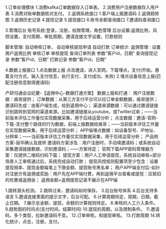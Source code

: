 1.订单处理模块
  1.消费kafka订单数据存入订单表。
  2.消费用户注册数据存入用户表
  3.消费对账单数据核对支付。
2.返佣系统接口
  1.客户端上报邀请码
  2.返佣趋势图
  3.返佣历史记录
  4.提现记录
  5.提现接口
  6.账号余额查询接口
  7.邀请码查询接口

3.管理后台
  账号系统:登录，注册，权限管理，角色管理
  后台设置:返佣比例，风控设置，支付周期，审批周期，邀请连接文字设置，打款规则

  脚本管理:
          自动审核订单，
          自动审核提现申请
          自动打款
  订单统计:
  返佣管理 :
          设置用户返佣比例
          审核订单
          审核提现
          查询订单列表  参数“客户id，日期”
          查询提现记录  参数“客户id，日期”
          打款记录  参数“客户id，日期”



4.数据上报接口
  1.点击数据上报
    点击邀请，进入官网，下载埋点，支付(开始，悬着支付方式，输入支付信息，执行支付，支付成功，失败)
  2.埋点设备信息上报(匹配注册信息取得邀请码)




产研沟通会议纪要-【返佣中心-数据打通方案】
数据上报和打通：
用户注册数据：痕哥提供；
订单数据：从第三方支付平台可以拉订单金额数据，痕哥提供；
邀请码生成：由客户端生成，给到返佣中心；
渠道来源数据：可以通过邀请链接识别跳转到官网的渠道来源。比如邀请链接从youtube，或Twitter过来；——当前版本评估工作量仅实现数据采集，用于后续运营分析；
点击数据：邀请-官网-下载-支付整个路径的行为数据，前端上报数据给痕哥；——当前版本评估工作量仅实现数据采集，用于后续运营分析；
APP端埋点数据：如设备型号、IP地址、分辨率；——当前版本评估工作量仅实现数据采集，用于后续运营分析；
产品侧方案-丽华确认及提供
邀请码方案涉及：用户注册时，手动填邀请码；或系统自动采集邀请链接数据，识别邀请码；——方案待定；
官网下载APP密码管理器方案：仅提供二维码扫码下载；
提现方案：用户人工申请提现，系统自动审核+部分场景人工审核通过后，系统完成自动打款；
提现风控规则配置项至少包含：设置提现频率、提现金额每笔上下限金额、提现账号黑名单；
用户APP端支付后-如针对注册方有返佣或奖励：用户先在APP端付费，再到返佣平台查看或提现：应抵扣的优惠或返佣金；
返佣金额+返佣提现记录不展示在APP端

1.跳转源头检测。
2.跳转过来，邀请码如何保存。
3.后台账号体系
4.后台支持多语言
5.邀请连接里面的提示文字，后台可配。
6.计算周期待定，周期，日期，截止日期。
7.展示总金额，提现，余额的计算规则待定。
8.审核的人工介入条件。
9.趋势图的时间点(支付时间，结算时间)
10.提现的周期，以及限制条件。
11.邀请码，多个类型，拉新邀请码不变。
12.订单审核，和提现审核。
13.打款周期
14.转化统计，点击，注册，支付。